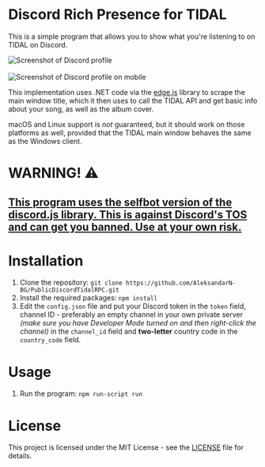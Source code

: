 # Discord Rich Presence for TIDAL
This is a simple program that allows you to show what you're listening to on TIDAL on Discord.

<img src="screenshot.png" alt="Screenshot of Discord profile">
<br />
<br />
<img src="mobilescreenshot.png" alt="Screenshot of Discord profile on mobile">

This implementation uses .NET code via the [edge.js](https://www.npmjs.com/package/edge-js) library to scrape the main window title, which it then uses to call the TIDAL API and get basic info about your song, as well as the album cover. <br />

macOS and Linux support is _not_ guaranteed, but it should work on those platforms as well, provided that the TIDAL main window behaves the same as the Windows client.

# WARNING! ⚠️
## <ins>This program uses the selfbot version of the discord.js library. This is against Discord's TOS and can get you banned. Use at your own risk.</ins>

# Installation

1. Clone the repository:
```git clone https://github.com/AleksandarN-BG/PublicDiscordTidalRPC.git```
2. Install the required packages:
```npm install```
3. Edit the `config.json` file and put your Discord token in the `token` field, channel ID - preferably an empty channel in your own private server _(make sure you have Developer Mode turned on and then right-click the channel)_ in the `channel_id` field and **two-letter** country code in the `country_code` field.

# Usage

1. Run the program:
```npm run-script run```

# License

This project is licensed under the MIT License - see the [LICENSE](LICENSE) file for details.
